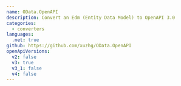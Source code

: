 ```yaml
---
name: OData.OpenAPI
description: Convert an Edm (Entity Data Model) to OpenAPI 3.0
categories:
  - converters
languages:
  .net: true
github: https://github.com/xuzhg/OData.OpenAPI
openApiVersions:
  v2: false
  v3: true
  v3_1: false
  v4: false
---
```

